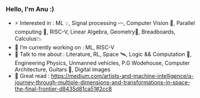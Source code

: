 ### Hello, I'm Anu :)

- ⚡ Interested in : ML 💡, Signal processing 〰, Computer Vision 🥽, Parallel computing 🧵, RISC-V, Linear Algebra, Geometry🍩, Breadboards, Calculus📉 
- 🌱 I’m currently working on : ML, RISC-V
- 💬 Talk to me about : Literature, RL, Space 🛰, Logic && Computation 🧮, Engineering Physics, Unmanned vehicles, P.G Wodehouse, Computer Architecture, Guitars 🎸, Digital images 
- 📃 Great read : https://medium.com/artists-and-machine-intelligence/a-journey-through-multiple-dimensions-and-transformations-in-space-the-final-frontier-d8435d81ca51#2cc8
